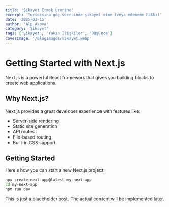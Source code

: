 ```yaml
---
title: 'Şikayet Etmek Üzerine'
excerpt: 'Yurtdışına göç sürecinde şikayet etme (veya edememe hakkı)'
date: '2025-03-15'
author: 'Alp Akova'
category: 'Şikayet'
tags: ['Şikayet', 'Yakın İlişkiler', 'Düşünce']
coverImage: '/BlogImages/sikayet.webp'
---
```


# Getting Started with Next.js

Next.js is a powerful React framework that gives you building blocks to create web applications.

## Why Next.js?

Next.js provides a great developer experience with features like:

- Server-side rendering
- Static site generation
- API routes
- File-based routing
- Built-in CSS support

## Getting Started

Here's how you can start a new Next.js project:

```bash
npx create-next-app@latest my-next-app
cd my-next-app
npm run dev
```

This is just a placeholder post. The actual content will be implemented later. 